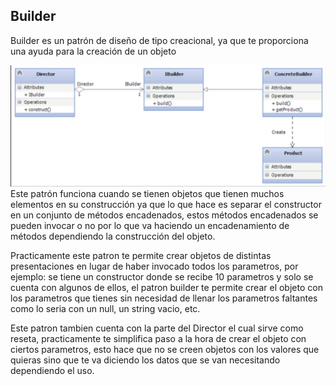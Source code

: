 ## Builder

Builder es un patrón de diseño de tipo creacional, ya que te proporciona una ayuda para la creación de un objeto

![builder](../img/Builder.png)
Este patrón funciona cuando se tienen objetos que tienen muchos elementos en su construcción ya que lo que hace es separar el constructor en un conjunto de métodos encadenados, estos métodos encadenados se pueden invocar o no por lo que va haciendo un encadenamiento de métodos dependiendo la construcción del objeto.

Practicamente este patron te permite crear objetos de distintas presentaciones en lugar de haber invocado todos los parametros, por ejemplo: se tiene un constructor donde se recibe 10 parametros y solo se cuenta con algunos de ellos, el patron builder te permite crear el objeto con los parametros que tienes sin necesidad de llenar los parametros faltantes como lo seria con un null, un string vacio, etc.

Este patron tambien cuenta con la parte del Director el cual sirve como reseta, practicamente te simplifica paso a la hora de crear el objeto con ciertos parametros, esto hace que no se creen objetos con los valores que quieras sino que te va diciendo los datos que se van necesitando dependiendo el uso.
